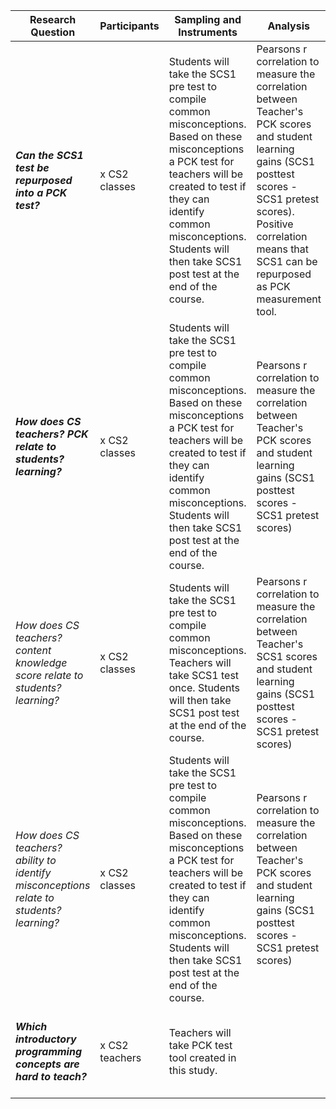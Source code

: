 | Research Question                                                                        | Participants   | Sampling and Instruments                                                                                                                                                                                                                                          | Analysis                                                                                                                                                                                                                                | Hypothesis                                             |
|------------------------------------------------------------------------------------------|----------------|-------------------------------------------------------------------------------------------------------------------------------------------------------------------------------------------------------------------------------------------------------------------|-----------------------------------------------------------------------------------------------------------------------------------------------------------------------------------------------------------------------------------------|--------------------------------------------------------|
| ***Can the SCS1 test be repurposed into a PCK test?***                                   | x CS2 classes  | Students will take the SCS1 pre test to compile common misconceptions. Based on these misconceptions a PCK test for teachers will be created to test if they can identify common misconceptions. Students will then take SCS1 post test at the end of the course. | Pearsons r correlation to measure the correlation between Teacher's PCK scores and student learning gains (SCS1 posttest scores - SCS1 pretest scores). Positive correlation means that SCS1 can be repurposed as PCK measurement tool. | Yes it can be used                                     |
| ***How does CS teachers? PCK relate to students? learning?***                            | x CS2 classes  | Students will take the SCS1 pre test to compile common misconceptions. Based on these misconceptions a PCK test for teachers will be created to test if they can identify common misconceptions. Students will then take SCS1 post test at the end of the course. | Pearsons r correlation to measure the correlation between Teacher's PCK scores and student learning gains (SCS1 posttest scores - SCS1 pretest scores)                                                                                  | High positive corelation between the two               |
| *How does CS teachers? content knowledge score relate to students? learning?*            | x CS2 classes  | Students will take the SCS1 pre test to compile common misconceptions. Teachers will take SCS1 test once. Students will then take SCS1 post test at the end of the course.                                                                                        | Pearsons r correlation to measure the correlation between Teacher's SCS1 scores and student learning gains (SCS1 posttest scores - SCS1 pretest scores)                                                                                 | Low to zero correlation between the wo                 |
| *How does CS teachers? ability to identify misconceptions relate to students? learning?* | x CS2 classes  | Students will take the SCS1 pre test to compile common misconceptions. Based on these misconceptions a PCK test for teachers will be created to test if they can identify common misconceptions. Students will then take SCS1 post test at the end of the course. | Pearsons r correlation to measure the correlation between Teacher's PCK scores and student learning gains (SCS1 posttest scores - SCS1 pretest scores)                                                                                  |                                                        |
| ***Which introductory programming concepts are hard to teach?***                         | x CS2 teachers | Teachers will take PCK test tool created in this study.                                                                                                                                                                                                           |                                                                                                                                                                                                                                         | The same set as the topics students have difficulty on |